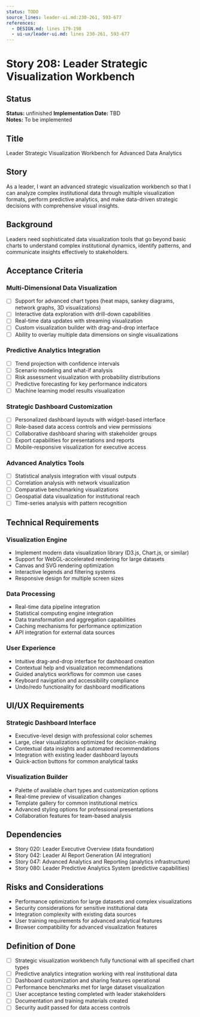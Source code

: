 ```yaml
---
status: TODO
source_lines: leader-ui.md:230-261, 593-677
references:
  - DESIGN.md: lines 179-198
  - ui-ux/leader-ui.md: lines 230-261, 593-677
---
```

# Story 208: Leader Strategic Visualization Workbench

## Status
**Status:** unfinished
**Implementation Date:** TBD  
**Notes:** To be implemented

## Title
Leader Strategic Visualization Workbench for Advanced Data Analytics

## Story
As a leader, I want an advanced strategic visualization workbench so that I can analyze complex institutional data through multiple visualization formats, perform predictive analytics, and make data-driven strategic decisions with comprehensive visual insights.

## Background
Leaders need sophisticated data visualization tools that go beyond basic charts to understand complex institutional dynamics, identify patterns, and communicate insights effectively to stakeholders.

## Acceptance Criteria

### Multi-Dimensional Data Visualization
- [ ] Support for advanced chart types (heat maps, sankey diagrams, network graphs, 3D visualizations)
- [ ] Interactive data exploration with drill-down capabilities
- [ ] Real-time data updates with streaming visualization
- [ ] Custom visualization builder with drag-and-drop interface
- [ ] Ability to overlay multiple data dimensions on single visualizations

### Predictive Analytics Integration
- [ ] Trend projection with confidence intervals
- [ ] Scenario modeling and what-if analysis
- [ ] Risk assessment visualization with probability distributions
- [ ] Predictive forecasting for key performance indicators
- [ ] Machine learning model results visualization

### Strategic Dashboard Customization
- [ ] Personalized dashboard layouts with widget-based interface
- [ ] Role-based data access controls and view permissions
- [ ] Collaborative dashboard sharing with stakeholder groups
- [ ] Export capabilities for presentations and reports
- [ ] Mobile-responsive visualization for executive access

### Advanced Analytics Tools
- [ ] Statistical analysis integration with visual outputs
- [ ] Correlation analysis with network visualization
- [ ] Comparative benchmarking visualizations
- [ ] Geospatial data visualization for institutional reach
- [ ] Time-series analysis with pattern recognition

## Technical Requirements

### Visualization Engine
- Implement modern data visualization library (D3.js, Chart.js, or similar)
- Support for WebGL-accelerated rendering for large datasets
- Canvas and SVG rendering optimization
- Interactive legends and filtering systems
- Responsive design for multiple screen sizes

### Data Processing
- Real-time data pipeline integration
- Statistical computing engine integration
- Data transformation and aggregation capabilities
- Caching mechanisms for performance optimization
- API integration for external data sources

### User Experience
- Intuitive drag-and-drop interface for dashboard creation
- Contextual help and visualization recommendations
- Guided analytics workflows for common use cases
- Keyboard navigation and accessibility compliance
- Undo/redo functionality for dashboard modifications

## UI/UX Requirements

### Strategic Dashboard Interface
- Executive-level design with professional color schemes
- Large, clear visualizations optimized for decision-making
- Contextual data insights and automated recommendations
- Integration with existing leader dashboard layouts
- Quick-action buttons for common analytical tasks

### Visualization Builder
- Palette of available chart types and customization options
- Real-time preview of visualization changes
- Template gallery for common institutional metrics
- Advanced styling options for professional presentations
- Collaboration features for team-based analysis

## Dependencies
- Story 020: Leader Executive Overview (data foundation)
- Story 042: Leader AI Report Generation (AI integration)
- Story 047: Advanced Analytics and Reporting (analytics infrastructure)
- Story 080: Leader Predictive Analytics System (predictive capabilities)

## Risks and Considerations
- Performance optimization for large datasets and complex visualizations
- Security considerations for sensitive institutional data
- Integration complexity with existing data sources
- User training requirements for advanced analytical features
- Browser compatibility for advanced visualization features

## Definition of Done
- [ ] Strategic visualization workbench fully functional with all specified chart types
- [ ] Predictive analytics integration working with real institutional data
- [ ] Dashboard customization and sharing features operational
- [ ] Performance benchmarks met for large dataset visualization
- [ ] User acceptance testing completed with leader stakeholders
- [ ] Documentation and training materials created
- [ ] Security audit passed for data access controls
